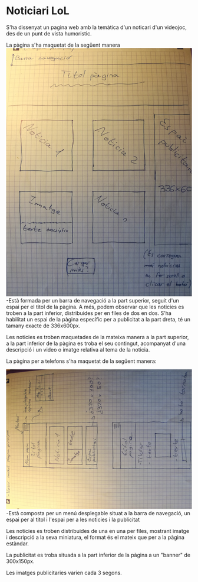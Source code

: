 # Noticiari LoL

S'ha dissenyat un pagina web amb la temàtica d'un noticari d'un videojoc, des de un punt de vista humoristic.

La pàgina s'ha maquetat de la següent manera 
![Imagen pagina principal](https://raw.githubusercontent.com/Puig99/Noticies/master/img/maqueta1.jpg)
-Està formada per un barra de navegació a la part superior, seguit d'un espai per el titol de la pàgina. A més, podem observar
que les noticies es troben a la part inferior, distribuides per en files de dos en dos. S'ha habilitat un espai de la pàgina 
específic per a publicitat a la part dreta, té un tamany exacte de 336x600px.

Les noticies es troben maquetades de la mateixa manera a la part superior, a la part inferior de la pàgina es troba el seu contingut,
acompanyat d'una descripció i un video o imatge relativa al tema de la noticia.

La pàgina per a telefons s'ha maquetat de la següent manera:

![Imatge pagina mobil](https://raw.githubusercontent.com/Puig99/Noticies/master/img/maqueta2.jpg)
 -Està composta per un menú desplegable situat a la barra de navegació, un espai per al titol i l'espai per a les noticies i la publicitat
 
 Les noticies es troben distribuides de una en una per files, mostrant imatge i descripció a la seva miniatura, el format és el 
 mateix que per a la pàgina estàndar.
 
 La publicitat es troba situada a la part inferior de la pàgina a un "banner" de 300x150px.
 
 
 
 Les imatges publicitaries varien cada 3 segons.

